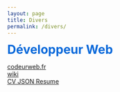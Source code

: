 ```yaml
---
layout: page
title: Divers
permalink: /divers/
---
```


<style>
nom { color: #000000; font-size: 3em; font-weight: bold; text-align: center; }
r { color: Red }
o { color: Orange }
g { color: Green }
b { color: #0969DA ;font-size: 2em;}
</style>

<b>Développeur Web</b>

[codeurweb.fr][marmits-codeur]  
[wiki][marmitswiki]  
[CV JSON Resume ][cv]

[marmitswiki]:      https://marmits.com/wiki
[marmits-codeur]:      https://codeur-web.fr
[cv]:      https://marmits.github.io/cv/
